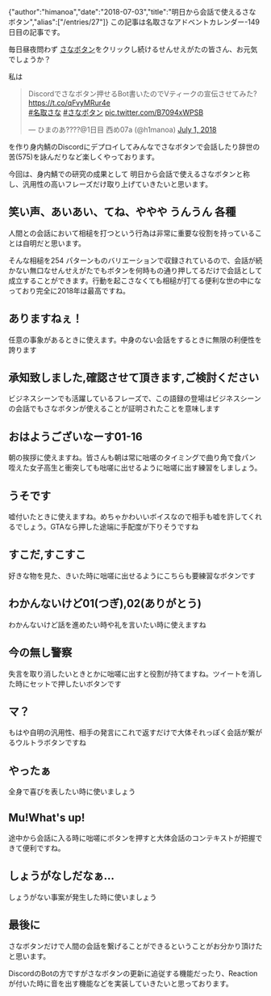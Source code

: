 {"author":"himanoa","date":"2018-07-03","title":"明日から会話で使えるさなボタン","alias":["/entries/27"]}
この記事は名取さなアドベントカレンダー-149日目の記事です。

毎日昼夜問わず [さなボタン](http://sanabutton.ojaru.jp)をクリックし続けるせんせえがたの皆さん、お元気でしょうか？

私は

<blockquote class="twitter-tweet" data-partner="tweetdeck"><p lang="ja" dir="ltr">Discordでさなボタン押せるBot書いたのでVティークの宣伝させてみた? <a href="https://t.co/qFvyMRur4e">https://t.co/qFvyMRur4e</a><br> <a href="https://twitter.com/hashtag/%E5%90%8D%E5%8F%96%E3%81%95%E3%81%AA?src=hash&amp;ref_src=twsrc%5Etfw">#名取さな</a> <a href="https://twitter.com/hashtag/%E3%81%95%E3%81%AA%E3%83%9C%E3%82%BF%E3%83%B3?src=hash&amp;ref_src=twsrc%5Etfw">#さなボタン</a> <a href="https://t.co/B7094xWPSB">pic.twitter.com/B7094xWPSB</a></p>&mdash; ひまのあ????@1日目 西め07a (@h1manoa) <a href="https://twitter.com/h1manoa/status/1013521410537316352?ref_src=twsrc%5Etfw">July 1, 2018</a></blockquote>

を作り身内鯖のDiscordにデプロイしてみんなでさなボタンで会話したり辞世の苦(575)を詠んだりなど楽しくやっております。

今回は、身内鯖での研究の成果として 明日から会話で使えるさなボタンと称し、汎用性の高いフレーズだけ取り上げていきたいと思います。

## 笑い声、あいあい、てね、ややや うんうん 各種

人間との会話において相槌を打つという行為は非常に重要な役割を持っていることは自明だと思います。

そんな相槌を254 パターンものバリエーションで収録されているので、会話が続かない無口なせんせえがたでもボタンを何時もの通り押してるだけで会話として成立することができます。行動を起こさなくても相槌が打てる便利な世の中になっており完全に2018年は最高ですね。

## ありますねぇ！

任意の事象があるときに使えます。中身のない会話をするときに無限の利便性を誇ります

## 承知致しました,確認させて頂きます,ご検討ください

ビジネスシーンでも活躍しているフレーズで、この語録の登場はビジネスシーンの会話でもさなボタンが使えることが証明されたことを意味します

## おはようございなーす01-16

朝の挨拶に使えますね。皆さんも朝は常に咄嗟のタイミングで曲り角で食パン咥えた女子高生と衝突しても咄嗟に出せるように咄嗟に出す練習をしましょう。

## うそです

嘘付いたときに使えますね。めちゃかわいいボイスなので相手も嘘を許してくれるでしょう。GTAなら押した途端に手配度が下りそうですね

## すこだ,すこすこ

好きな物を見た、きいた時に咄嗟に出せるようにこちらも要練習なボタンです

## わかんないけど01(つぎ),02(ありがとう)

わかんないけど話を進めたい時や礼を言いたい時に使えますね

## 今の無し警察

失言を取り消したいときとかに咄嗟に出すと役割が持てますね。ツイートを消した時にセットで押したいボタンです

## マ？

もはや自明の汎用性、相手の発言にこれで返すだけで大体それっぽく会話が繋がるウルトラボタンですね

## やったぁ

全身で喜びを表したい時に使いましょう

## Mu!What's up!

途中から会話に入る時に咄嗟にボタンを押すと大体会話のコンテキストが把握できて便利ですね。

## しょうがなしだなぁ…

しょうがない事案が発生した時に使いましょう

## 最後に

さなボタンだけで人間の会話を繋げることができるということがお分かり頂けたと思います。

DiscordのBotの方ですがさなボタンの更新に追従する機能だったり、Reactionが付いた時に音を出す機能などを実装していきたいと思っております。

